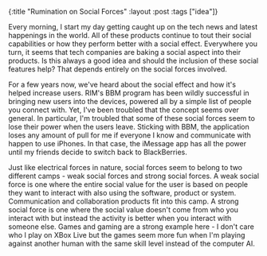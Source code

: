 {:title "Rumination on Social Forces"
 :layout :post
 :tags ["idea"]}

Every morning, I start my day getting caught up on the tech news and latest
happenings in the world. All of these products continue to tout their social
capabilities or how they perform better with a social effect. Everywhere you
turn, it seems that tech companies are baking a social aspect into their products.
Is this always a good idea and should the inclusion of these social features help?
That depends entirely on the social forces involved.

For a few years now, we've heard about the social effect and how it's helped increase
users. RIM's BBM program has been wildly successful in bringing new users into the devices,
powered all by a simple list of people you connect with. Yet, I've been troubled that the
concept seems over general. In particular, I'm troubled that some of these social forces
seem to lose their power when the users leave. Sticking with BBM, the application loses
any amount of pull for me if everyone I know and communicate with happen to use iPhones.
In that case, the iMessage app has all the power until my friends decide to switch back
to BlackBerries.

Just like electrical forces in nature, social forces seem to belong to two different camps - weak
social forces and strong social forces. A weak social force is one where the entire social
value for the user is based on people they want to interact with also using the software,
product or system. Communication and collaboration products fit into this camp. A strong social
force is one where the social value doesn't come from who you interact with but instead the
activity is better when you interact with someone else. Games and gaming are a strong example
here - I don't care who I play on XBox Live but the games seem more fun when I'm playing
against another human with the same skill level instead of the computer AI.
